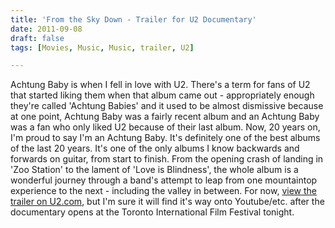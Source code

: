 ```yaml
---
title: 'From the Sky Down - Trailer for U2 Documentary'
date: 2011-09-08
draft: false
tags: [Movies, Music, Music, trailer, U2]

---
```


Achtung Baby is when I fell in love with U2. There's a term for fans of U2 that started liking them when that album came out - appropriately enough they're called 'Achtung Babies' and it used to be almost dismissive because at one point, Achtung Baby was a fairly recent album and an Achtung Baby was a fan who only liked U2 because of their last album. Now, 20 years on, I'm proud to say I'm an Achtung Baby. It's definitely one of the best albums of the last 20 years. It's one of the only albums I know backwards and forwards on guitar, from start to finish. From the opening crash of landing in 'Zoo Station' to the lament of 'Love is Blindness', the whole album is a wonderful journey through a band's attempt to leap from one mountaintop experience to the next - including the valley in between. For now, [view the trailer on U2.com](http://www.u2.com/news/title/preview-from-the-sky-down), but I'm sure it will find it's way onto Youtube/etc. after the documentary opens at the Toronto International Film Festival tonight.